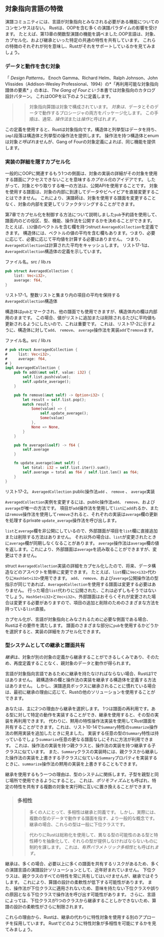 ## 対象指向言語の特徴

演譜コミュニティには、言語が対象指向とみなされる必要がある機能についてのコンセンサスはない。
Rustは、OOPを含む多くの演譜パラダイムの影響を受けます。
たとえば、第13章の関数型演譜の機能を調べました.OOP言語は、対象、カプセル化、および継承といった特定の共通の特性を共有しています。
これらの特徴のそれぞれが何を意味し、Rustがそれをサポートしているかを見てみましょう。

### データと動作を含む対象

「 *Design Patterns。* Enoch Gamma、Richard Helm、Ralph Johnson、John Vlissides（Addison-Wesley Professional、1994）の*「再利用可能な対象指向譜体の要素* 」の本は、*The Gang of Fourという*本書では対象指向のカタログ設計パターン。
これはOOPを以下のように定義します。

> > 対象指向算譜は対象で構成されています。
> > *対象は*、データとそのデータで動作するプロシージャの両方をパッケージ化します。
> > この手順は、通常、*操作法*または*操作*と呼ばれ*ます*。

この定義を使用すると、Rustは対象指向です。構造体と列挙型はデータを持ち、`impl`段落は構造体と列挙型の操作法を提供します。
操作法を持つ構造体とenumは対象*と呼ばれ*ませんが、Gang of Fourの対象定義によれば、同じ機能を提供します。

### 実装の詳細を隠すカプセル化

一般的にOOPに関連するもう1つの側面は、対象の実装の詳細がその対象を使用する譜面にアクセスできないことを意味する*カプセル化*のアイデアです。
したがって、対象とやり取りする唯一の方法は、公開APIを使用することです。
対象を使用する譜面は、対象の内部に到達してデータやビヘイビアを直接変更することはできません。
これにより、演譜師は、対象を使用する譜面を変更することなく、対象の内部を変更してリファクタリングすることができます。

第7章でカプセル化を制御する方法について説明しました`pub`予約語を使用して、譜面内のどの役区、型、機能、操作法を公開するかを決めることができます。
たとえば、`i32`値のベクトルを含む欄を持つstruct `AveragedCollection`を定義できます。
構造体には、ベクトルの値の平均を含む欄もあります。つまり、必要に応じて、必要に応じて平均値を計算する必要はありません。
つまり、`AveragedCollection`は計算された平均をキャッシュします。
リスト17-1は、`AveragedCollection`構造体の定義を示しています。

<span class="filename">ファイル名。src / lib.rs</span>

```rust
pub struct AveragedCollection {
    list: Vec<i32>,
    average: f64,
}
```

<span class="caption">リスト17-1。整数リストと集まり内の項目の平均を保持する<code>AveragedCollection</code>構造体</span>

構造体は`pub`とマークされ、他の譜面でも使用できますが、構造体内の欄は内部用のままです。
この場合、値がリストに追加または削除されるたびに平均値も更新されるようにしたいので、これは重要です。
これは、リスト17-2に示すように、構造体に対して`add`、 `remove`、 `average`操作法を実装`add`で`remove`ます。

<span class="filename">ファイル名。src / lib.rs</span>

```rust
# pub struct AveragedCollection {
#     list: Vec<i32>,
#     average: f64,
# }
impl AveragedCollection {
    pub fn add(&mut self, value: i32) {
        self.list.push(value);
        self.update_average();
    }

    pub fn remove(&mut self) -> Option<i32> {
        let result = self.list.pop();
        match result {
            Some(value) => {
                self.update_average();
                Some(value)
            },
            None => None,
        }
    }

    pub fn average(&self) -> f64 {
        self.average
    }

    fn update_average(&mut self) {
        let total: i32 = self.list.iter().sum();
        self.average = total as f64 / self.list.len() as f64;
    }
}
```

<span class="caption">リスト17-2。 <code>AveragedCollection</code> public操作法<code>add</code> 、 <code>remove</code> 、 <code>average</code>実装</span>

`AveragedCollection`実例を変更するには、public操作法`add`、 `remove`、および`average`が唯一の方法です。
項目が`add`操作法を使用して`list`に`add`れるか、または`remove`操作法を使用して`remove`されると、それぞれの実装は`average`欄の更新を処理するprivate `update_average`操作法を呼び出します。

`list`と`average`欄を非公開にしているので、外部譜面が項目を`list`欄に直接追加または削除する方法はありません。
それ以外の場合は、`list`が変更されたときに`average`欄が同期しなくなることがあります。
`average`操作法は`average`欄の値を返します。これにより、外部譜面は`average`を読み取ることができますが、変更はできません。

struct `AveragedCollection`実装の詳細をカプセル化したので、将来、データ構造などのアスペクトを簡単に変更できます。
たとえば、`list`欄に`Vec<i32>`代わりに`HashSet<i32>`使用できます。
`add`、 `remove`、および`average`公開操作法の型指示が同じであれば、`AveragedCollection`を使用する譜面は変更する必要はありません。
行った場合`list`代わりに公開された、これは必ずしもそうではないでしょう。`HashSet<i32>`と`Vec<i32>`、外部譜面はおそらくそれが変更された場合は変更する必要がありますので、項目の追加と削除のためのさまざまな方法を持っている`list`直接。

カプセル化が、言語が対象指向とみなされるために必要な側面である場合、Rustはその要件を満たします。
譜面のさまざまな部分に`pub`を使用するかどうかを選択すると、実装の詳細をカプセル化できます。

### 型システムとしての継承と譜面共有

*継承*は、対象が別の対象の定義から継承することができるしくみであり、そのため、再度定義することなく、親対象のデータと動作が得られます。

言語が対象指向言語であるために継承を持たなければならない場合、Rustは1ではありません。
親構造体の欄と操作法の実装を継承する構造体を定義する方法はありません。
しかし、演譜道具ボックスに継承されることに慣れている場合は、最初に継承の理由に応じて、Rustの他のソリューションを使用することができます。

あなたは、主に2つの理由から継承を選択します。
1つは譜面の再利用です。ある型に対して特定の動作を実装することができ、継承を使用すると、その型の実装を再利用できます。
代わりに、黙用の特性操作法実装を使用してRust譜面を共有することができます。これは、リスト10-14で`Summary`特性の`summarize`操作法の黙用実装を追加したときに見ました。
実装する任意の型の`Summary`特性は持っているでしょう`summarize`任意の更なる譜面なしにそれに方法が利用できます。
これは、操作法の実装を持つ親クラスと、操作法の実装を持つ継承する子クラスに似ています。
また、`Summary`クラスの実装時には、親クラスから継承した操作法の実装を上書きする子クラスに似ている`Summary`プロパティを実装するときに、`summarize`操作法の黙用の実装を上書きすることもできます。

継承を使用するもう一つの理由は、型のシステムに関係します。子型を親型と同じ場所で使用できるようにすること。
これは、*ポリモフィズム*とも呼ばれ、特定の特性を共有する複数の対象を実行時に互いに置き換えることができます。

> ### 多相性
> 
> > 多くの人にとって、多相性は継承と同義です。
> > しかし、実際には、複数の型のデータで動作する譜面を指す、より一般的な概念です。
> > 継承の場合、これらの型は一般に下位クラスです。
> 
> > 代わりにRustは総称化を使用して、異なる型の可能性のある型と特性縛りを抽象化して、それらの型が提供しなければならないものに制約を課します。
> > これは、*有界パラメトリック多相性*とも呼ばれ*ます*。

継承は、多くの場合、必要以上に多くの譜面を共有するリスクがあるため、多くの演譜言語の演譜設計ソリューションとして、近年好まれていません。
下位クラスは、親クラスのすべての特性を常に共有してはいけませんが、継承ではそうします。
これにより、算譜の設計の柔軟性が低下する可能性があります。
また、操作法が下位クラスに適用されないため、意味を持たない下位クラスや誤りの原因となる下位クラスで操作法を呼び出す可能性があります。
さらに、言語によっては、下位クラスが1つのクラスから継承することしかできないため、算譜の設計の柔軟性がさらに制限されます。

これらの理由から、Rustは、継承の代わりに特性対象を使用する別のアプローチを採用しています。
Rustでどのように特性対象が多相性を可能にするかを見てみましょう。

